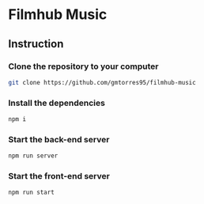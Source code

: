 # Filmhub Music

## Instruction

### Clone the repository to your computer

```bash
git clone https://github.com/gmtorres95/filmhub-music
```

### Install the dependencies

```bash
npm i
```

### Start the back-end server

```bash
npm run server
```

### Start the front-end server

```bash
npm run start
```
